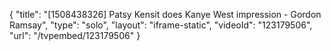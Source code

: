 {
    "title": "[1508438326] Patsy Kensit does Kanye West impression - Gordon Ramsay",
    "type": "solo",
    "layout": "iframe-static",
    "videoId": "123179506",
    "url": "\/tvpembed\/123179506"
}